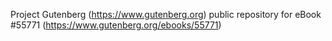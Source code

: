 Project Gutenberg (https://www.gutenberg.org) public repository for
eBook #55771 (https://www.gutenberg.org/ebooks/55771)

